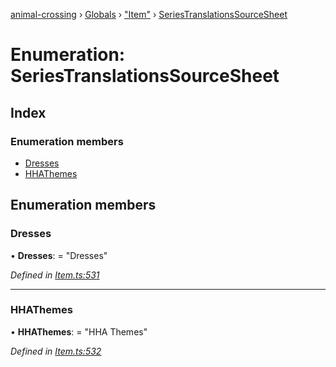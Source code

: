 [animal-crossing](../README.md) › [Globals](../globals.md) › ["Item"](../modules/_item_.md) › [SeriesTranslationsSourceSheet](_item_.seriestranslationssourcesheet.md)

# Enumeration: SeriesTranslationsSourceSheet

## Index

### Enumeration members

* [Dresses](_item_.seriestranslationssourcesheet.md#dresses)
* [HHAThemes](_item_.seriestranslationssourcesheet.md#hhathemes)

## Enumeration members

###  Dresses

• **Dresses**: = "Dresses"

*Defined in [Item.ts:531](https://github.com/Norviah/animal-crossing/blob/3bd87eb/module/types/Item.ts#L531)*

___

###  HHAThemes

• **HHAThemes**: = "HHA Themes"

*Defined in [Item.ts:532](https://github.com/Norviah/animal-crossing/blob/3bd87eb/module/types/Item.ts#L532)*
